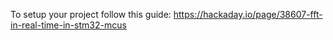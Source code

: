 To setup your project follow this guide:
https://hackaday.io/page/38607-fft-in-real-time-in-stm32-mcus
